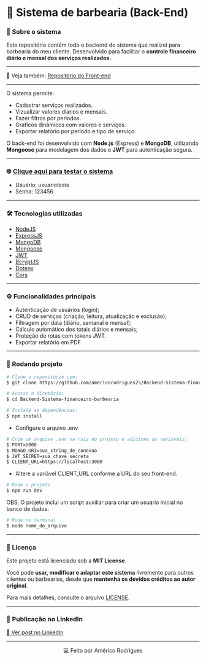 # 💈 Sistema de barbearia (Back-End)

### 📘 Sobre o sistema 
<p>Este repositório contém todo o backend do sistema que realizei para barbearia do meu cliente. Desenvolvido para facilitar o <b>controle financeiro diário e mensal dos serviços realizados.</b></p>

---

🔗 Veja também: <a href="https://github.com/americorodrigues25/Frontend-Sistema-financeiro-barbearia">Repositório do Front-end</a>

---

O sistema permite:
- Cadastrar serviços realizados.
- Vizualizar valores diarios e mensais.
- Fazer filtros por periodos.
- Graficos dinâmicos com valores e serviços.
- Exportar relatório por periodo e tipo de serviço.

<p>O back-end foi desenvolvido com <b>Node.js</b> (Express) e <b>MongoDB</b>, utilizando <b>Mongoose</b> para modelagem dos dados e <b>JWT</b> para autenticação segura.</p>

---

### 🌐 [**Clique aqui para testar o sistema**](https://sistema-barbearia-cabeca.vercel.app/)
* Usuário: usuarioteste
* Senha: 123456

---

### 🛠️ Tecnologias utilizadas
- [NodeJS](https://nodejs.org/pt)
- [ExpressJS](https://expressjs.com/)
- [MongoDB](https://www.mongodb.com/products/platform/atlas-database)
- [Mongoose](https://mongoosejs.com/)
- [JWT](https://www.npmjs.com/package/jsonwebtoken)
- [BcryptJS](https://www.npmjs.com/package/bcryptjs)
- [Dotenv](https://www.npmjs.com/package/dotenv)
- [Cors](https://www.npmjs.com/package/cors)

---

### ⚙️ Funcionalidades principais
* Autenticação de usuários (login);
* CRUD de serviços (criação, leitura, atualização e exclusão);
* Filtragem por data (diário, semanal e mensal);
* Cálculo automático dos totais diários e mensais;
* Proteção de rotas com tokens JWT.
* Exportar relatório em PDF

---

### 🚀 Rodando  projeto

``` bash
# Clone o repositório com:
$ git clone https://github.com/americorodrigues25/Backend-Sistema-financeiro-barbearia.git

# Acesse o diretório:
$ cd Backend-Sistema-financeiro-barbearia
```

``` bash
# Instale as dependências:
$ npm install
```

* <p>Configure o arquivo .env</p>

``` bash
# Crie um arquivo .env na raiz do projeto e adicione as variáveis:
$ PORT=5000
$ MONGO_URI=sua_string_de_conexao
$ JWT_SECRET=sua_chave_secreta
$ CLIENT_URL=https://localhost:3000
```

* <p>Altere a variável CLIENT_URL conforme a URL do seu front-end.</p>

``` bash
# Rode o projeto
$ npm run dev
```

OBS. O projeto inclui um script auxiliar para criar um usuário inicial no banco de dados.

``` bash
# Rode no terminal
$ node nome_do_arquivo
```

---

### 🧾 Licença
Este projeto está licenciado sob a **MIT License**.   

Você pode **usar, modificar e adaptar este sistema** livremente para outros clientes ou barbearias, desde que **mantenha os devidos créditos ao autor original**.  

Para mais detalhes, consulte o arquivo [LICENSE](./LICENSE).

---

### 📢 Publicação no LinkedIn
[🔗 Ver post no LinkedIn]()

---

<div align="center">💻 Feito por Américo Rodrigues</div>

